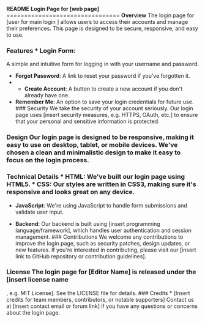 **README** **Login Page for [web page]**
 ================================ **Overview** The login page for [user for main login ] allows users to access their accounts and manage their preferences. This page is designed to be secure, responsive, and easy to use.
 ### Features * **Login Form**: 
A simple and intuitive form for logging in with your username and password.
 * **Forgot Password**: A link to reset your password if you've forgotten it.
 *  * **Create Account**:
 A button to create a new account if you don't already have one. 
* **Remember Me**: 
An option to save your login credentials for future use. ### Security We take the security of your account seriously.
 Our login page uses [insert security measures, e.g. HTTPS, OAuth, etc.] to ensure that your personal and sensitive information is protected.
 ### Design Our login page is designed to be responsive, making it easy to use on desktop, tablet, or mobile devices. We've chosen a clean and minimalistic design to make it easy to focus on the login process. 
### Technical Details * **HTML**: We've built our login page using HTML5. * **CSS**: Our styles are written in CSS3, making sure it's responsive and looks great on any device.
* **JavaScript**: We're using JavaScript to handle form submissions and validate user input. 

* **Backend**: Our backend is built using [insert programming language/framework], which handles user authentication and session management. ### Contributions We welcome any contributions to improve the login page, such as security patches, design updates, or new features.
 If you're interested in contributing, please visit our [insert link to GitHub repository or contribution guidelines]. 
### License The login page for [Editor Name] is released under the [insert license name
, e.g. MIT License]. See the LICENSE file for details. ### Credits * [Insert credits for team members, contributors, or notable supporters] Contact us at [insert contact email or forum link] if you have any questions or concerns about the login page.
